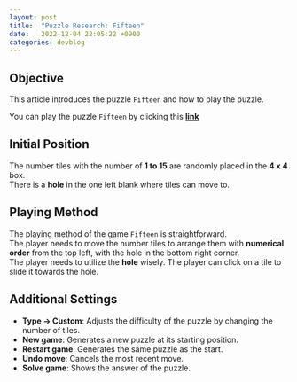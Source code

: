 ```yaml
---
layout: post
title:  "Puzzle Research: Fifteen"
date:   2022-12-04 22:05:22 +0900
categories: devblog
---
```


## Objective

This article introduces the puzzle `Fifteen` and how to play the puzzle.

You can play the puzzle `Fifteen` by clicking this [**link**](https://www.chiark.greenend.org.uk/~sgtatham/puzzles/js/fifteen.html)

## Initial Position

The number tiles with the number of **1 to 15** are randomly placed in the **4 x 4** box.  
There is a **hole** in the one left blank where tiles can move to.

## Playing Method

The playing method of the game `Fifteen` is straightforward.  
The player needs to move the number tiles to arrange them with **numerical order** from the top left, with the hole in the bottom right corner.  
The player needs to utilize the **hole** wisely.
The player can click on a tile to slide it towards the hole.

## Additional Settings

- **Type -> Custom**: Adjusts the difficulty of the puzzle by changing the number of tiles.
- **New game**: Generates a new puzzle at its starting position.
- **Restart game**: Generates the same puzzle as the start.
- **Undo move**: Cancels the most recent move.
- **Solve game**: Shows the answer of the puzzle.
